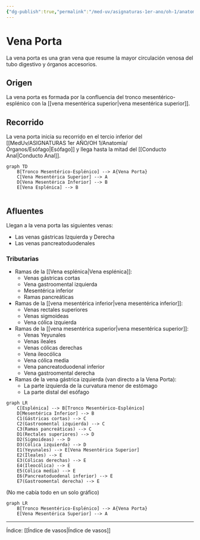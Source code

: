 ```yaml
---
{"dg-publish":true,"permalink":"/med-uv/asignaturas-1er-ano/oh-1/anatomia/vasos/vena-porta/"}
---
```


# Vena Porta
La vena porta es una gran vena que resume la mayor circulación venosa del tubo digestivo y órganos accesorios. 
## Origen
La vena porta es formada por la confluencia del tronco mesentérico-esplénico con la [[vena mesentérica superior\|vena mesentérica superior]].
## Recorrido
La vena porta inicia su recorrido en el tercio inferior del [[MedUv/ASIGNATURAS 1er AÑO/OH 1/Anatomía/Órganos/Esófago\|Esófago]] y llega hasta la mitad del [[Conducto Anal\|Conducto Anal]].  

```mermaid
graph TD
	B[Tronco Mesentérico-Esplénico] --> A{Vena Porta}
	C[Vena Mesentérica Superior] --> A
	D[Vena Mesentérica Inferior] --> B
	E[Vena Esplénica] --> B
	
```
## Afluentes
Llegan a la vena porta las siguientes venas:
- Las venas gástricas Izquierda y Derecha
- Las venas pancreatoduodenales
### Tributarias
- Ramas de la [[Vena esplénica\|Vena esplénica]]:
	- Venas gástricas cortas
	- Vena gastroomental izquierda
	- Mesentérica inferior
	- Ramas pancreáticas
- Ramas de la [[vena mesentérica inferior\|vena mesentérica inferior]]:
	- Venas rectales superiores
	- Venas sigmoideas
	- Vena cólica izquierda
- Ramas de la [[vena mesentérica superior\|vena mesentérica superior]]:
	- Venas Yeyunales
	- Venas ileales
	- Venas cólicas derechas
	- Vena ileocólica
	- Vena cólica media
	- Vena pancreatoduodenal inferior
	- Vena gastroomental derecha
- Ramas de la vena gástrica izquierda (van directo a la Vena Porta):
	- La parte izquierda de la curvatura menor de estómago
	- La parte distal del esófago

```mermaid
graph LR
	C[Esplénica] --> B[Tronco Mesentérico-Esplénico]
	D[Mesentérica Inferior] --> B
	C1(Gástricas cortas) --> C
	C2(Gastroomental izquierda) --> C
	C3(Ramas pancreáticas) --> C
	D1(Rectales superiores) --> D
	D2(Sigmoideas) --> D
	D3(Cólica izquierda) --> D
	E1(Yeyunales) --> E[Vena Mesentérica Superior]
	E2(Íleales) --> E
	E3(Cólicas derechas) --> E
	E4(Ileocólica) --> E
	E5(Cólica media) --> E
	E6(Pancreatoduodenal inferior) --> E
	E7(Gastroomental derecha) --> E
```
(No me cabía todo en un solo gráfico)
```mermaid
graph LR
	B[Tronco Mesentérico-Esplénico] --> A{Vena Porta}
	E[Vena Mesentérica Superior] --> A
```

***
Índice: [[Índice de vasos\|Índice de vasos]]